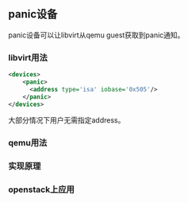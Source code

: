 panic设备
-----
panic设备可以让libvirt从qemu guest获取到panic通知。  

### libvirt用法
```xml
<devices>
    <panic>
      <address type='isa' iobase='0x505'/>
    </panic>
</devices>
```
大部分情况下用户无需指定address。
### qemu用法

### 实现原理

### openstack上应用

